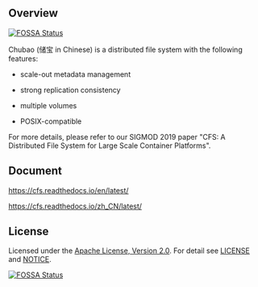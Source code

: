 ## Overview
[![FOSSA Status](https://app.fossa.io/api/projects/git%2Bgithub.com%2Fchubaofs%2Fcfs.svg?type=shield)](https://app.fossa.io/projects/git%2Bgithub.com%2Fchubaofs%2Fcfs?ref=badge_shield)


Chubao (储宝 in Chinese) is a distributed file system with the following features: 

* scale-out metadata management

* strong replication consistency

* multiple volumes

* POSIX-compatible

For more details, please refer to our SIGMOD 2019 paper "CFS: A Distributed File System for Large Scale Container Platforms".
 

## Document
https://cfs.readthedocs.io/en/latest/

https://cfs.readthedocs.io/zh_CN/latest/

## License


Licensed under the [Apache License, Version 2.0](http://www.apache.org/licenses/LICENSE-2.0).
For detail see [LICENSE](LICENSE) and [NOTICE](NOTICE).


[![FOSSA Status](https://app.fossa.io/api/projects/git%2Bgithub.com%2Fchubaofs%2Fcfs.svg?type=large)](https://app.fossa.io/projects/git%2Bgithub.com%2Fchubaofs%2Fcfs?ref=badge_large)